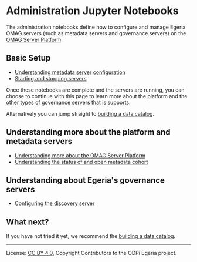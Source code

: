 <!-- SPDX-License-Identifier: CC-BY-4.0 -->
<!-- Copyright Contributors to the ODPi Egeria project. -->


# Administration Jupyter Notebooks

The administration notebooks define how to configure and manage Egeria OMAG servers
(such as metadata servers and governance servers) on the
[OMAG Server Platform](../../../open-metadata-publication/website/omag-server).

## Basic Setup

* [Understanding metadata server configuration](understanding-server-config.ipynb)
* [Starting and stopping servers](managing-servers.ipynb)

Once these notebooks are complete and the servers are running, you can choose to continue with this
page to learn more
about the platform and the other types of governance servers that is supports.

Alternatively you can jump straight to [building a data catalog](../asset-management).

## Understanding more about the platform and metadata servers

* [Understanding more about the OMAG Server Platform](understanding-platform-services.ipynb)
* [Understanding the status of and open metadata cohort](understanding-cohorts.ipynb)

## Understanding about Egeria's governance servers

* [Configuring the discovery server](open-discovery-config.ipynb)


## What next?

If you have not tried it yet, we recommend the [building a data catalog](../asset-management).

----
License: [CC BY 4.0](https://creativecommons.org/licenses/by/4.0/),
Copyright Contributors to the ODPi Egeria project.